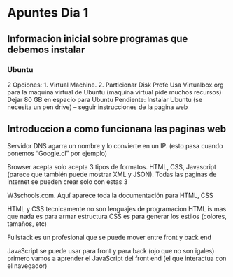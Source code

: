 # Apuntes Dia 1

## Informacion inicial sobre programas que debemos instalar
### Ubuntu
2 Opciones: 1. Virtual Machine. 2. Particionar Disk
Profe Usa Virtualbox.org para la maquina virtual de Ubuntu (maquina virtual pide muchos recursos)
Dejar 80 GB en espacio para Ubuntu
Pendiente: Instalar Ubuntu (se necesita un pen drive) – seguir instrucciones de la pagina web

## Introduccion a como funcionana las paginas web

Servidor DNS agarra un nombre y lo convierte en un IP. (esto pasa cuando ponemos “Google.cl” por ejemplo)

Browser acepta solo acepta 3 tipos de formatos. HTML, CSS, Javascript (parece que también puede mostrar XML y JSON). Todas las paginas de internet se pueden crear solo con estas 3

W3schools.com. Aquí aparece toda la documentación para HTML, CSS

HTML y CSS tecnicamente no son lenguajes de programacion
HTML is mas que nada es para armar estructura
CSS es para generar los estilos (colores, tamaños, etc)

Fullstack es un profesional que se puede mover entre front y back end

JavaScript se puede usar para front y para back (ojo que no son igales)
primero vamos a aprender el JavaScript del front end (el que interactua con el navegador)
